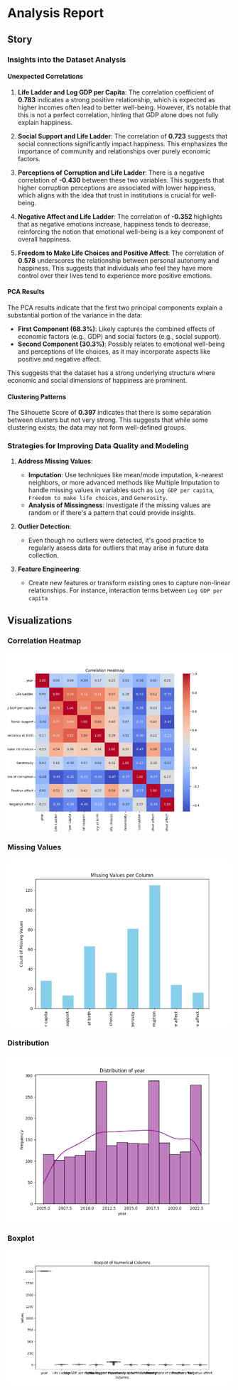 # Analysis Report

## Story

### Insights into the Dataset Analysis

#### Unexpected Correlations

1. **Life Ladder and Log GDP per Capita**: The correlation coefficient of **0.783** indicates a strong positive relationship, which is expected as higher incomes often lead to better well-being. However, it’s notable that this is not a perfect correlation, hinting that GDP alone does not fully explain happiness.

2. **Social Support and Life Ladder**: The correlation of **0.723** suggests that social connections significantly impact happiness. This emphasizes the importance of community and relationships over purely economic factors.

3. **Perceptions of Corruption and Life Ladder**: There is a negative correlation of **-0.430** between these two variables. This suggests that higher corruption perceptions are associated with lower happiness, which aligns with the idea that trust in institutions is crucial for well-being.

4. **Negative Affect and Life Ladder**: The correlation of **-0.352** highlights that as negative emotions increase, happiness tends to decrease, reinforcing the notion that emotional well-being is a key component of overall happiness.

5. **Freedom to Make Life Choices and Positive Affect**: The correlation of **0.578** underscores the relationship between personal autonomy and happiness. This suggests that individuals who feel they have more control over their lives tend to experience more positive emotions.

#### PCA Results

The PCA results indicate that the first two principal components explain a substantial portion of the variance in the data:

- **First Component (68.3%)**: Likely captures the combined effects of economic factors (e.g., GDP) and social factors (e.g., social support).
- **Second Component (30.3%)**: Possibly relates to emotional well-being and perceptions of life choices, as it may incorporate aspects like positive and negative affect.

This suggests that the dataset has a strong underlying structure where economic and social dimensions of happiness are prominent.

#### Clustering Patterns

The Silhouette Score of **0.397** indicates that there is some separation between clusters but not very strong. This suggests that while some clustering exists, the data may not form well-defined groups. 

### Strategies for Improving Data Quality and Modeling

1. **Address Missing Values**: 
   - **Imputation**: Use techniques like mean/mode imputation, k-nearest neighbors, or more advanced methods like Multiple Imputation to handle missing values in variables such as `Log GDP per capita`, `Freedom to make life choices`, and `Generosity`.
   - **Analysis of Missingness**: Investigate if the missing values are random or if there's a pattern that could provide insights.

2. **Outlier Detection**:
   - Even though no outliers were detected, it's good practice to regularly assess data for outliers that may arise in future data collection.

3. **Feature Engineering**:
   - Create new features or transform existing ones to capture non-linear relationships. For instance, interaction terms between `Log GDP per capita`

## Visualizations
### Correlation Heatmap
![Correlation Heatmap](correlation_heatmap.png)
### Missing Values
![Missing Values](missing_values.png)
### Distribution
![Distribution](distribution.png)
### Boxplot
![Boxplot](boxplot.png)
